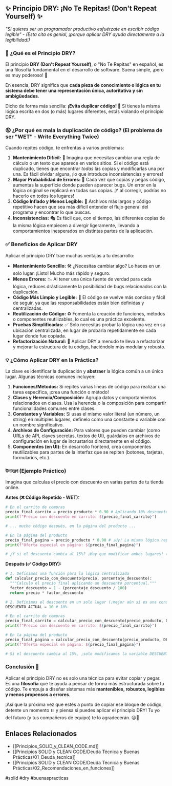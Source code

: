## ✨ Principio DRY: ¡No Te Repitas! (Don't Repeat Yourself) ✨

*"Si quieres ser un programador productivo esfuérzate en escribir código legible"* - _(Esta cita es genial, ¡porque aplicar DRY ayuda directamente a la legibilidad!)_

### 🤔 ¿Qué es el Principio DRY?

El principio **DRY (Don't Repeat Yourself)**, o "No Te Repitas" en español, es una filosofía fundamental en el desarrollo de software. Suena simple, ¡pero es muy poderoso! 🚀

En esencia, DRY significa que **cada pieza de conocimiento o lógica en tu sistema debe tener una representación única, autoritativa y sin ambigüedades**.

Dicho de forma más sencilla: **¡Evita duplicar código! 🚫** Si tienes la misma lógica escrita en dos (o más) lugares diferentes, estás violando el principio DRY.

### 😟 ¿Por qué es mala la duplicación de código? (El problema de ser "WET" - Write Everything Twice)

Cuando repites código, te enfrentas a varios problemas:

1.  **Mantenimiento Difícil:** 🤯 Imagina que necesitas cambiar una regla de cálculo o un texto que aparece en varios sitios. Si el código está duplicado, tienes que encontrar *todas* las copias y modificarlas una por una. Es fácil olvidar alguna, ¡lo que introduce inconsistencias y errores!
2.  **Mayor Probabilidad de Errores:** 🐛 Cada vez que copias y pegas código, aumentas la superficie donde pueden aparecer bugs. Un error en la lógica original se replicará en todas sus copias. ¡Y al corregir, podrías no hacerlo en todos los lugares!
3.  **Código Inflado y Menos Legible:** 📜 Archivos más largos y código repetitivo hacen que sea más difícil entender el flujo general del programa y encontrar lo que buscas.
4.  **Inconsistencias:** 🎭 Es fácil que, con el tiempo, las diferentes copias de la misma lógica empiecen a divergir ligeramente, llevando a comportamientos inesperados en distintas partes de la aplicación.

### ✅ Beneficios de Aplicar DRY

Aplicar el principio DRY trae muchas ventajas a tu desarrollo:

*   **Mantenimiento Sencillo:** 🛠️ ¿Necesitas cambiar algo? Lo haces en un solo lugar. ¡Listo! Mucho más rápido y seguro.
*   **Menos Errores:** 📉 Al tener una única fuente de verdad para cada lógica, reduces drásticamente la posibilidad de bugs relacionados con la duplicación.
*   **Código Más Limpio y Legible:** 📖 El código se vuelve más conciso y fácil de seguir, ya que las responsabilidades están bien definidas y centralizadas.
*   **Reutilización de Código:** ♻️ Fomenta la creación de funciones, métodos o componentes reutilizables, lo cual es una práctica excelente.
*   **Pruebas Simplificadas:** ✅ Solo necesitas probar la lógica una vez en su ubicación centralizada, en lugar de probarla repetidamente en cada lugar donde fue copiada.
*   **Refactorización Natural:** 🌱 Aplicar DRY a menudo te lleva a refactorizar y mejorar la estructura de tu código, haciéndolo más modular y robusto.

### 💡 ¿Cómo Aplicar DRY en la Práctica?

La clave es identificar la duplicación y **abstraer** la lógica común a un único lugar. Algunas técnicas comunes incluyen:

1.  **Funciones/Métodos:** Si repites varias líneas de código para realizar una tarea específica, ¡crea una función o método!
2.  **Clases y Herencia/Composición:** Agrupa datos y comportamientos relacionados en clases. Usa la herencia o la composición para compartir funcionalidades comunes entre clases.
3.  **Constantes y Variables:** Si usas el mismo valor literal (un número, un string) en múltiples lugares, defínelo como una constante o variable con un nombre significativo.
4.  **Archivos de Configuración:** Para valores que pueden cambiar (como URLs de API, claves secretas, textos de UI), guárdalos en archivos de configuración en lugar de incrustarlos directamente en el código.
5.  **Componentes (en UI):** En desarrollo frontend, crea componentes reutilizables para partes de la interfaz que se repiten (botones, tarjetas, formularios, etc.).

###  উদাহরণ (Ejemplo Práctico)

Imagina que calculas el precio con descuento en varias partes de tu tienda online.

**Antes (❌ Código Repetido - WET):**

```python
# En el carrito de compras
precio_final_carrito = precio_producto * 0.90 # Aplicando 10% descuento
print(f"Precio con descuento en carrito: ${precio_final_carrito}")

# ... mucho código después, en la página del producto ...

# En la página del producto
precio_final_pagina = precio_producto * 0.90 # ¡Uy! La misma lógica repetida
print(f"Oferta especial en página: ${precio_final_pagina}")

# ¿Y si el descuento cambia al 15%? ¡Hay que modificar ambos lugares! 😨
```

**Después (✅ Código DRY):**

```python
# 1. Definimos una función para la lógica centralizada
def calcular_precio_con_descuento(precio, porcentaje_descuento):
  """Calcula el precio final aplicando un descuento porcentual."""
  factor_descuento = 1 - (porcentaje_descuento / 100)
  return precio * factor_descuento

# 2. Definimos el descuento en un solo lugar (¡mejor aún si es una constante o configuración!)
DESCUENTO_ACTUAL = 10 # 10%

# En el carrito de compras
precio_final_carrito = calcular_precio_con_descuento(precio_producto, DESCUENTO_ACTUAL)
print(f"Precio con descuento en carrito: ${precio_final_carrito}")

# En la página del producto
precio_final_pagina = calcular_precio_con_descuento(precio_producto, DESCUENTO_ACTUAL)
print(f"Oferta especial en página: ${precio_final_pagina}")

# Si el descuento cambia al 15%, ¡solo modificamos la variable DESCUENTO_ACTUAL en un lugar! 😎👍
```

### Conclusión 🏁

Aplicar el principio DRY no es solo una técnica para evitar copiar y pegar. Es una **filosofía** que te ayuda a pensar de forma más estructurada sobre tu código. Te empuja a diseñar sistemas más **mantenibles, robustos, legibles y menos propensos a errores**.

¡Así que la próxima vez que estés a punto de copiar ese bloque de código, detente un momento ⏸️ y piensa si puedes aplicar el principio DRY! Tu yo del futuro (y tus compañeros de equipo) te lo agradecerán. 😉💪

## Enlaces Relacionados
- [[Principios_SOLID_y_CLEAN_CODE.md]]
- [[Principios SOLID y CLEAN CODE/Deuda Técnica y Buenas Prácticas/01_Deuda_tecnica]]
- [[Principios SOLID y CLEAN CODE/Deuda Técnica y Buenas Prácticas/02_Recomendaciones_en_funciones]]

#solid #dry #buenaspracticas